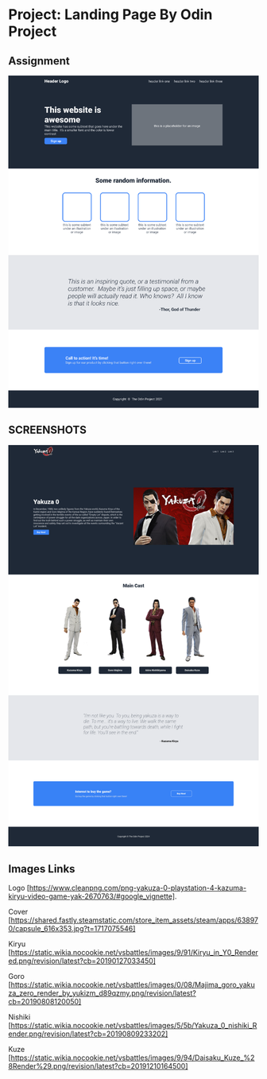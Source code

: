 # Project: Landing Page By Odin Project

## Assignment
![screentshots](images/screenshot/01.png)

## SCREENSHOTS
![screenshots](images/screenshot/Screenshot%202025-01-24%20at%2001-17-51%20Odin%20Project%20-%20Landing%20Page.png)

## Images Links

Logo 
[https://www.cleanpng.com/png-yakuza-0-playstation-4-kazuma-kiryu-video-game-yak-2670763/#google_vignette].

Cover
[https://shared.fastly.steamstatic.com/store_item_assets/steam/apps/638970/capsule_616x353.jpg?t=1717075546]

Kiryu
[https://static.wikia.nocookie.net/vsbattles/images/9/91/Kiryu_in_Y0_Rendered.png/revision/latest?cb=20190127033450]

Goro
[https://static.wikia.nocookie.net/vsbattles/images/0/08/Majima_goro_yakuza_zero_render_by_yukizm_d89qzmy.png/revision/latest?cb=20190808120050]

Nishiki
[https://static.wikia.nocookie.net/vsbattles/images/5/5b/Yakuza_0_nishiki_Render.png/revision/latest?cb=20190809233202]

Kuze
[https://static.wikia.nocookie.net/vsbattles/images/9/94/Daisaku_Kuze_%28Render%29.png/revision/latest?cb=20191210164500]
